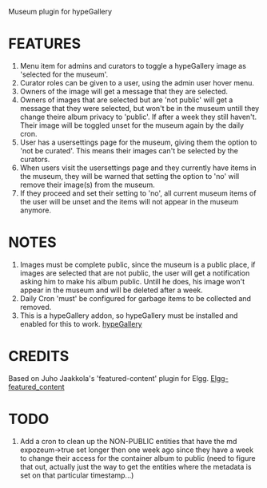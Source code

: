 Museum plugin for hypeGallery

FEATURES
========
1. Menu item for admins and curators to toggle a hypeGallery image as 'selected for the museum'.
2. Curator roles can be given to a user, using the admin user hover menu.
3. Owners of the image will get a message that they are selected.
4. Owners of images that are selected but are 'not public' will get a message that they were selected, but won't be in the museum untill they change theire album privacy to 'public'. If after a week they still haven't. Their image will be toggled unset for the museum again by the daily cron.
5. User has a usersettings page for the museum, giving them the option to 'not be curated'. This means their images can't be selected by the curators.
6. When users visit the usersettings page and they currently have items in the museum, they will be warned that setting the option to 'no' will remove their image(s) from the museum.
7. If they proceed and set their setting to 'no', all current museum items of the user will be unset and the items will not appear in the museum anymore.

NOTES
=====
1. Images must be complete public, since the museum is a public place, if images are selected that are not public, the user will get a notification asking him to make his album public.
Untill he does, his image won't appear in the museum and will be deleted after a week.
2. Daily Cron 'must' be configured for garbage items to be collected and removed.
3. This is a hypeGallery addon, so hypeGallery must be installed and enabled for this to work.
[hypeGallery](https://github.com/hypejunction/hypeGallery "hypeGallery")


CREDITS
=======
Based on Juho Jaakkola's 'featured-content' plugin for Elgg.
[Elgg-featured_content](https://github.com/juho-jaakkola/elgg-featured_content "Elgg-featured_content")

TODO
====
1. Add a cron to clean up the NON-PUBLIC entities that have the md expozeum->true set longer then one week ago since they have a week to change their access for the container album to public (need to figure that out, actually just the way to get the entities where the metadata is set on that particular timestamp...)

